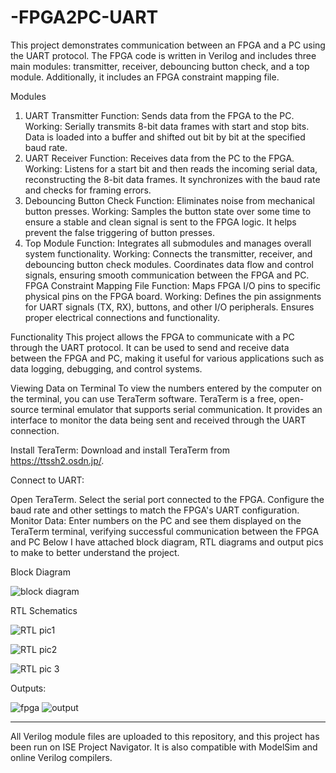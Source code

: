 # -FPGA2PC-UART
This project demonstrates communication between an FPGA and a PC using the UART protocol. The FPGA code is written in Verilog and includes three main modules: transmitter, receiver, debouncing button check, and a top module. Additionally, it includes an FPGA constraint mapping file.

Modules
1. UART Transmitter
Function: Sends data from the FPGA to the PC.
Working: Serially transmits 8-bit data frames with start and stop bits. Data is loaded into a buffer and shifted out bit by bit at the specified baud rate.
2. UART Receiver
Function: Receives data from the PC to the FPGA.
Working: Listens for a start bit and then reads the incoming serial data, reconstructing the 8-bit data frames. It synchronizes with the baud rate and checks for framing errors.
3. Debouncing Button Check
Function: Eliminates noise from mechanical button presses.
Working: Samples the button state over some time to ensure a stable and clean signal is sent to the FPGA logic. It helps prevent the false triggering of button presses.
4. Top Module
Function: Integrates all submodules and manages overall system functionality.
Working: Connects the transmitter, receiver, and debouncing button check modules. Coordinates data flow and control signals, ensuring smooth communication between the FPGA and PC.
FPGA Constraint Mapping File
Function: Maps FPGA I/O pins to specific physical pins on the FPGA board.
Working: Defines the pin assignments for UART signals (TX, RX), buttons, and other I/O peripherals. Ensures proper electrical connections and functionality.

Functionality
This project allows the FPGA to communicate with a PC through the UART protocol. It can be used to send and receive data between the FPGA and PC, making it useful for various applications such as data logging, debugging, and control systems.

Viewing Data on Terminal
To view the numbers entered by the computer on the terminal, you can use TeraTerm software. TeraTerm is a free, open-source terminal emulator that supports serial communication. It provides an interface to monitor the data being sent and received through the UART connection.

Install TeraTerm: Download and install TeraTerm from https://ttssh2.osdn.jp/.

Connect to UART:

Open TeraTerm.
Select the serial port connected to the FPGA.
Configure the baud rate and other settings to match the FPGA's UART configuration.
Monitor Data: Enter numbers on the PC and see them displayed on the TeraTerm terminal, verifying successful communication between the FPGA and PC
Below I have attached block diagram, RTL diagrams and output pics to make to better understand the project.

Block Diagram

![block diagram](https://github.com/Faumaaa/-FPGA2PC-UART/assets/134162066/8422fcd5-4bf0-468e-acc2-77fd9cdd229c)

RTL Schematics

![RTL pic1](https://github.com/Faumaaa/-FPGA2PC-UART/assets/134162066/5687140d-3228-46f4-9282-84e68b7f7108)

![RTL pic2](https://github.com/Faumaaa/-FPGA2PC-UART/assets/134162066/edc5e170-5c2a-4bfb-915f-ec1094d73194)

![RTL pic 3](https://github.com/Faumaaa/-FPGA2PC-UART/assets/134162066/4788ea4f-114a-4bc2-8fb8-f0a051e54427)

Outputs:


![fpga](https://github.com/Faumaaa/-FPGA2PC-UART/assets/134162066/dee6773a-61fd-4253-8412-bbc90ecd1ed3)
![output](https://github.com/Faumaaa/-FPGA2PC-UART/assets/134162066/966c1b67-65de-4328-b5f1-2df5063fec17)

---
All Verilog module files are uploaded to this repository, and this project has been run on ISE Project Navigator. It is also compatible with ModelSim and online Verilog compilers.
